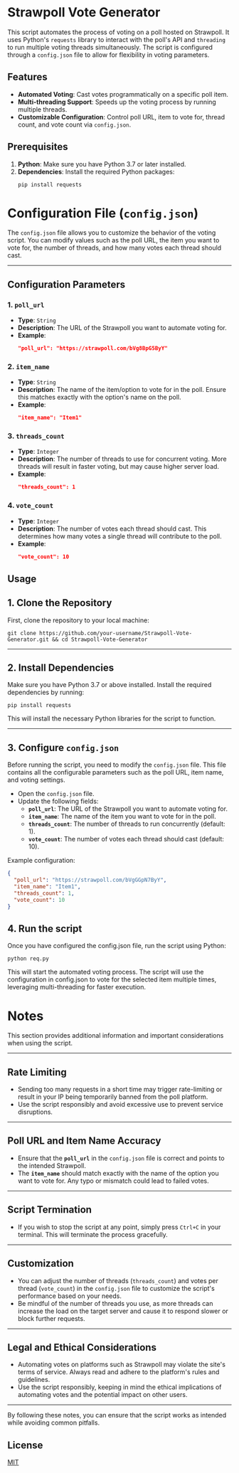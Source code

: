 # Strawpoll Vote Generator

This script automates the process of voting on a poll hosted on Strawpoll. It uses Python's `requests` library to interact with the poll's API and `threading` to run multiple voting threads simultaneously. The script is configured through a `config.json` file to allow for flexibility in voting parameters.

## Features
- **Automated Voting**: Cast votes programmatically on a specific poll item.
- **Multi-threading Support**: Speeds up the voting process by running multiple threads.
- **Customizable Configuration**: Control poll URL, item to vote for, thread count, and vote count via `config.json`.

## Prerequisites
1. **Python**: Make sure you have Python 3.7 or later installed.
2. **Dependencies**: Install the required Python packages:
   ```bash
   pip install requests

# Configuration File (`config.json`)

The `config.json` file allows you to customize the behavior of the voting script. You can modify values such as the poll URL, the item you want to vote for, the number of threads, and how many votes each thread should cast.

---

## Configuration Parameters

### 1. `poll_url`
- **Type**: `String`
- **Description**: The URL of the Strawpoll you want to automate voting for.
- **Example**: 
  ```json
  "poll_url": "https://strawpoll.com/bVg8BpG5ByY"
  ```
### 2. `item_name`
- **Type**: `String`
- **Description**: The name of the item/option to vote for in the poll. Ensure this matches exactly with the option's name on the poll.
- **Example**: 
  ```json
  "item_name": "Item1"
  ```
### 3. `threads_count`
- **Type**: `Integer`
- **Description**: The number of threads to use for concurrent voting. More threads will result in faster voting, but may cause higher server load.
- **Example**: 
  ```json
  "threads_count": 1
  ```
### 4. `vote_count`
- **Type**: `Integer`
- **Description**: The number of votes each thread should cast. This determines how many votes a single thread will contribute to the poll.
- **Example**: 
  ```json
  "vote_count": 10
  ```
## Usage

## 1. Clone the Repository

First, clone the repository to your local machine:

```
git clone https://github.com/your-username/Strawpoll-Vote-Generator.git && cd Strawpoll-Vote-Generator 
```
---

## 2. Install Dependencies

Make sure you have Python 3.7 or above installed. Install the required dependencies by running:
```
pip install requests
```
This will install the necessary Python libraries for the script to function.

---

## 3. Configure `config.json`

Before running the script, you need to modify the `config.json` file. This file contains all the configurable parameters such as the poll URL, item name, and voting settings.

- Open the `config.json` file.
- Update the following fields:
  - **`poll_url`**: The URL of the Strawpoll you want to automate voting for.
  - **`item_name`**: The name of the item you want to vote for in the poll.
  - **`threads_count`**: The number of threads to run concurrently (default: 1).
  - **`vote_count`**: The number of votes each thread should cast (default: 10).

Example configuration:

```json
{
  "poll_url": "https://strawpoll.com/bVgGGpN7ByY",
  "item_name": "Item1",
  "threads_count": 1,
  "vote_count": 10
}
```

## 4. Run the script
Once you have configured the config.json file, run the script using Python:
```
python req.py
```
This will start the automated voting process. The script will use the configuration in config.json to vote for the selected item multiple times, leveraging multi-threading for faster execution.

# Notes

This section provides additional information and important considerations when using the script.

---

## Rate Limiting
- Sending too many requests in a short time may trigger rate-limiting or result in your IP being temporarily banned from the poll platform.
- Use the script responsibly and avoid excessive use to prevent service disruptions.

---

## Poll URL and Item Name Accuracy
- Ensure that the **`poll_url`** in the `config.json` file is correct and points to the intended Strawpoll.
- The **`item_name`** should match exactly with the name of the option you want to vote for. Any typo or mismatch could lead to failed votes.

---

## Script Termination
- If you wish to stop the script at any point, simply press `Ctrl+C` in your terminal. This will terminate the process gracefully.

---

## Customization
- You can adjust the number of threads (`threads_count`) and votes per thread (`vote_count`) in the `config.json` file to customize the script's performance based on your needs.
- Be mindful of the number of threads you use, as more threads can increase the load on the target server and cause it to respond slower or block further requests.

---

## Legal and Ethical Considerations
- Automating votes on platforms such as Strawpoll may violate the site's terms of service. Always read and adhere to the platform's rules and guidelines.
- Use the script responsibly, keeping in mind the ethical implications of automating votes and the potential impact on other users.

---

By following these notes, you can ensure that the script works as intended while avoiding common pitfalls.


## License

[MIT](https://choosealicense.com/licenses/mit/)
